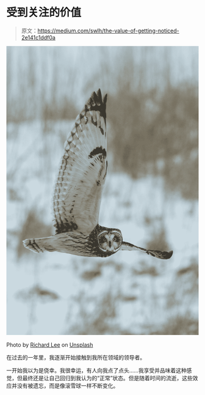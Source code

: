 # 受到关注的价值

> 原文：<https://medium.com/swlh/the-value-of-getting-noticed-2e141c1ddf0a>

![](img/29bd4d71bae336901a090f12ea6c786e.png)

Photo by [Richard Lee](https://unsplash.com/photos/xWQcud4Xtr4?utm_source=unsplash&utm_medium=referral&utm_content=creditCopyText) on [Unsplash](https://unsplash.com/photos/ozwiCDVCeiw?utm_source=unsplash&utm_medium=referral&utm_content=creditCopyText)

在过去的一年里，我逐渐开始接触到我所在领域的领导者。

一开始我以为是侥幸。我很幸运，有人向我点了点头……我享受并品味着这种感觉，但最终还是让自己回归到我认为的“正常”状态。但是随着时间的流逝，这些效应并没有被遗忘，而是像滚雪球一样不断变化。